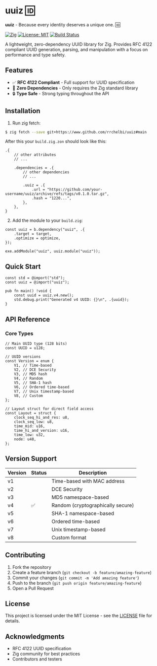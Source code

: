 # uuiz 🆔
**uuiz** - Because every identity deserves a unique one. 🆔

[![Zig](https://img.shields.io/badge/Zig-0.14.0-%23f7a41d.svg)](https://ziglang.org/)
[![License: MIT](https://img.shields.io/badge/License-MIT-blue.svg)](LICENSE)
[![Build Status](https://github.com/rrchelbi/uuiz/actions/workflows/ci.yml/badge.svg)](https://github.com/rrchelbi/uuiz/actions)

A lightweight, zero-dependency UUID library for Zig. Provides RFC 4122 compliant UUID generation, parsing, and manipulation with a focus on performance and type safety.

## Features

- ✅ **RFC 4122 Compliant** - Full support for UUID specification
- 🚀 **Zero Dependencies** - Only requires the Zig standard library
- 🔒 **Type Safe** - Strong typing throughout the API

## Installation

1. Run zig fetch:
```bash
$ zig fetch --save git+https://www.github.com/rrchelbi/uuiz#main
```

After this your `build.zig.zon` should look like this:
```zig
.{
    // other attributes
    // ...

    .dependencies = .{
        // other dependencies
        // ...

        .uuiz = .{
            .url = "https://github.com/your-username/uuiz/archive/refs/tags/v0.1.0.tar.gz",
            .hash = "1220...",
        },
    },
}
```

2. Add the module to your `build.zig`:
```zig
const uuiz = b.dependency("uuiz", .{
    .target = target,
    .optimize = optimize,
});

exe.addModule("uuiz", uuiz.module("uuiz"));
```

## Quick Start

```zig
const std = @import("std");
const uuiz = @import("uuiz");

pub fn main() !void {
    const uuid = uuiz.v4.new();
    std.debug.print("Generated v4 UUID: {}\n", .{uuid});
}
```

## API Reference

### Core Types

```zig
// Main UUID type (128 bits)
const UUID = u128;

// UUID versions
const Version = enum {
    V1, // Time-based
    V2, // DCE Security
    V3, // MD5 hash
    V4, // Random
    V5, // SHA-1 hash
    V6, // Ordered time-based
    V7, // Unix timestamp-based
    V8, // Custom
};

// Layout struct for direct field access
const Layout = struct {
    clock_seq_hi_and_res: u8,
    clock_seq_low: u8,
    time_mid: u16,
    time_hi_and_version: u16,
    time_low: u32,
    node: u48,
};
```

## Version Support

| Version | Status | Description |
|---------|--------|-------------|
| v1 |    | Time-based with MAC address |
| v2 |    | DCE Security |
| v3 |    | MD5 namespace-based |
| v4 | ✅ | Random (cryptographically secure) |
| v5 |    | SHA-1 namespace-based |
| v6 |    | Ordered time-based |
| v7 |    | Unix timestamp-based |
| v8 |    | Custom format |

## Contributing

1. Fork the repository
2. Create a feature branch (`git checkout -b feature/amazing-feature`)
3. Commit your changes (`git commit -m 'Add amazing feature'`)
4. Push to the branch (`git push origin feature/amazing-feature`)
5. Open a Pull Request

## License

This project is licensed under the MIT License - see the [LICENSE](LICENSE) file for details.

## Acknowledgments

- RFC 4122 UUID specification
- Zig community for best practices
- Contributors and testers

